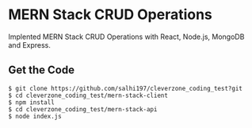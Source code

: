 # MERN Stack CRUD Operations
Implented MERN Stack CRUD Operations with React, Node.js, MongoDB and Express.

## Get the Code

```
$ git clone https://github.com/salhi197/cleverzone_coding_test?git
$ cd cleverzone_coding_test/mern-stack-client
$ npm install
$ cd cleverzone_coding_test/mern-stack-api
$ node index.js

```


